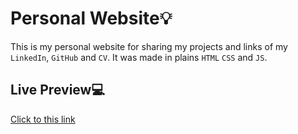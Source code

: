 # Personal Website💡

This is my personal website for sharing my projects and links of my `LinkedIn`, `GitHub` and `CV`.
It was made in plains `HTML` `CSS` and `JS`.

## Live Preview💻

[Click to this link](https://braian-bernatto.github.io/portfolio/)
